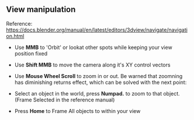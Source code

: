 

## View manipulation

Reference: https://docs.blender.org/manual/en/latest/editors/3dview/navigate/navigation.html


- Use **MMB** to 'Orbit' or lookat other spots while keeping your view position fixed

- Use **Shift MMB** to move the camera along it's XY control vectors

- Use **Mouse Wheel Scroll** to zoom in or out. Be warned that zoomning has diminishing returns effect, which can be solved with the next point:

- Select an object in the world, press **Numpad.** to zoom to that object. (Frame Selected in the reference manual)

- Press **Home** to Frame All objects to within your view

